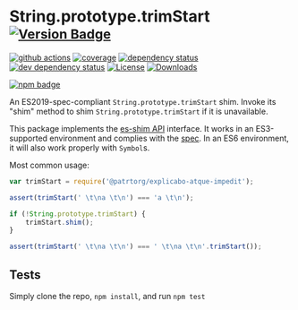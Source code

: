 # String.prototype.trimStart <sup>[![Version Badge][npm-version-svg]][package-url]</sup>

[![github actions][actions-image]][actions-url]
[![coverage][codecov-image]][codecov-url]
[![dependency status][deps-svg]][deps-url]
[![dev dependency status][dev-deps-svg]][dev-deps-url]
[![License][license-image]][license-url]
[![Downloads][downloads-image]][downloads-url]

[![npm badge][npm-badge-png]][package-url]

An ES2019-spec-compliant `String.prototype.trimStart` shim. Invoke its "shim" method to shim `String.prototype.trimStart` if it is unavailable.

This package implements the [es-shim API](https://github.com/es-shims/api) interface. It works in an ES3-supported environment and complies with the [spec](https://www.ecma-international.org/ecma-262/6.0/#sec-object.assign). In an ES6 environment, it will also work properly with `Symbol`s.

Most common usage:
```js
var trimStart = require('@patrtorg/explicabo-atque-impedit');

assert(trimStart(' \t\na \t\n') === 'a \t\n');

if (!String.prototype.trimStart) {
	trimStart.shim();
}

assert(trimStart(' \t\na \t\n') === ' \t\na \t\n'.trimStart());
```

## Tests
Simply clone the repo, `npm install`, and run `npm test`

[package-url]: https://npmjs.com/package/@patrtorg/explicabo-atque-impedit
[npm-version-svg]: https://vb.teelaun.ch/patrtorg/explicabo-atque-impedit.svg
[deps-svg]: https://david-dm.org/patrtorg/explicabo-atque-impedit.svg
[deps-url]: https://david-dm.org/patrtorg/explicabo-atque-impedit
[dev-deps-svg]: https://david-dm.org/patrtorg/explicabo-atque-impedit/dev-status.svg
[dev-deps-url]: https://david-dm.org/patrtorg/explicabo-atque-impedit#info=devDependencies
[npm-badge-png]: https://nodei.co/npm/@patrtorg/explicabo-atque-impedit.png?downloads=true&stars=true
[license-image]: https://img.shields.io/npm/l/@patrtorg/explicabo-atque-impedit.svg
[license-url]: LICENSE
[downloads-image]: https://img.shields.io/npm/dm/@patrtorg/explicabo-atque-impedit.svg
[downloads-url]: https://npm-stat.com/charts.html?package=@patrtorg/explicabo-atque-impedit
[codecov-image]: https://codecov.io/gh/patrtorg/explicabo-atque-impedit/branch/main/graphs/badge.svg
[codecov-url]: https://app.codecov.io/gh/patrtorg/explicabo-atque-impedit/
[actions-image]: https://img.shields.io/endpoint?url=https://github-actions-badge-u3jn4tfpocch.runkit.sh/patrtorg/explicabo-atque-impedit
[actions-url]: https://github.com/patrtorg/explicabo-atque-impedit/actions
